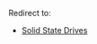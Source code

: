 Redirect to:

*   [Solid State Drives](/index.php?title=Solid_State_Drives&redirect=no "Solid State Drives")